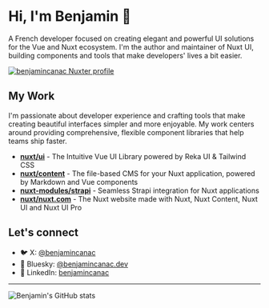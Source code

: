 # Hi, I'm Benjamin 👋

A French developer focused on creating elegant and powerful UI solutions for the Vue and Nuxt ecosystem. I'm the author and maintainer of Nuxt UI, building components and tools that make developers' lives a bit easier.

[![benjamincanac Nuxter profile](https://nuxters.nuxt.com/card/benjamincanac/og.png)](https://nuxters.nuxt.com/benjamincanac)

## My Work

I'm passionate about developer experience and crafting tools that make creating beautiful interfaces simpler and more enjoyable. My work centers around providing comprehensive, flexible component libraries that help teams ship faster.

- **[nuxt/ui](https://github.com/nuxt/ui)** - The Intuitive Vue UI Library powered by Reka UI & Tailwind CSS
- **[nuxt/content](https://github.com/nuxt/content)** - The file-based CMS for your Nuxt application, powered by Markdown and Vue components
- **[nuxt-modules/strapi](https://github.com/nuxt-modules/strapi)** - Seamless Strapi integration for Nuxt applications
- **[nuxt/nuxt.com](https://github.com/nuxt/nuxt.com)** - The Nuxt website made with Nuxt, Nuxt Content, Nuxt UI and Nuxt UI Pro

## Let's connect

- 🐦 X: [@benjamincanac](https://x.com/benjamincanac)
- 🦋 Bluesky: [@benjamincanac.dev](https://bsky.app/profile/benjamincanac.dev)
- 💼 LinkedIn: [benjamincanac](https://linkedin.com/in/benjamincanac)

---

<p align="left">
  <img src="https://github-readme-stats.vercel.app/api?username=benjamincanac&show_icons=true&theme=vue" alt="Benjamin's GitHub stats" />
</p>
